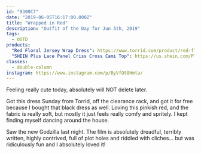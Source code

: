 ```yaml
---
id: "9300C7"
date: "2019-06-05T16:17:00.000Z"
title: "Wrapped in Red"
description: "Outfit of the Day for Jun 5th, 2019"
tags:
  - OOTD
products:
  "Red Floral Jersey Wrap Dress": https://www.torrid.com/product/red-floral-jersey-wrap-dress/11650386.html
  "SHEIN Plus Lace Panel Criss Cross Cami Top": https://us.shein.com/Plus-Lace-Panel-Criss-Cross-Cami-Top-p-478055-cat-1890.html
classes:
  - double-column
instagram: https://www.instagram.com/p/ByVfQS8Hmta/
---
```

Feeling really cute today, absolutely will NOT delete later.

Got this dress Sunday from Torrid, off the clearance rack, and got it for free because I bought that black dress as well. Loving this pinkish red, and the fabric is really soft, but mostly it just feels really comfy and spritely. I kept finding myself dancing around the house.

Saw the new Godzilla last night. The film is absolutely dreadful, terribly written, highly contrived, full of plot holes and riddled with cliches... but was ridiculously fun and I absolutely loved it!
